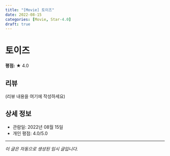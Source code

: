 ```yaml
---
title: "[Movie] 토이즈"
date: 2022-08-15
categories: [Movie, Star-4.0]
draft: true
---
```


# 토이즈

**평점:** ★ 4.0

## 리뷰

(리뷰 내용을 여기에 작성하세요)

## 상세 정보

- 관람일: 2022년 08월 15일
- 개인 평점: 4.0/5.0

---

*이 글은 자동으로 생성된 임시 글입니다.*

